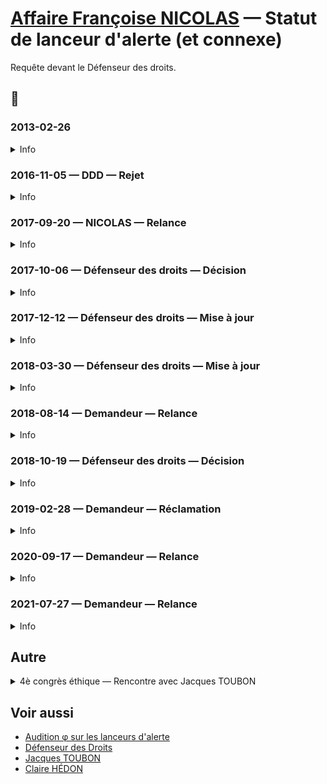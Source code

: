 # [Affaire Françoise NICOLAS](fn.md) — Statut de lanceur d'alerte (et connexe)

Requête devant le Défenseur des droits.

## 📜
### 2013-02-26 
<details>
  <summary>Info</summary>

* piece 🚧
</details>

### 2016-11-05 — DDD — Rejet
<details>
  <summary>Info</summary>

* [piece](../pieces/identifiant/33f3aaf4)
</details>

### 2017-09-20 — NICOLAS — Relance
<details>
  <summary>Info</summary>

* [piece](../pieces/identifiant/7e00f9e)
</details>

### 2017-10-06 — Défenseur des droits — Décision
<details>
  <summary>Info</summary>

* Interlocuteur: Matthieu PHILIPPE
* [piece](../pieces/identifiant/1e441ef6)
</details>

### 2017-12-12 — Défenseur des droits — Mise à jour
<details>
  <summary>Info</summary>

* Interlocuteur: Matthieu PHILIPPE
* [piece](../pieces/identifiant/daa2a08f)
</details>

### 2018-03-30 — Défenseur des droits — Mise à jour
<details>
  <summary>Info</summary>

* [piece](../pieces/identifiant/9542e25d)
</details>

### 2018-08-14 — Demandeur — Relance
<details>
  <summary>Info</summary>

* [piece](../pieces/identifiant/f9f63068)
</details>

### 2018-10-19 — Défenseur des droits — Décision
<details>
  <summary>Info</summary>

* [piece](../pieces/identifiant/9d15d781)
</details>

### 2019-02-28 — Demandeur — Réclamation
<details>
  <summary>Info</summary>

* [piece](../pieces/identifiant/fcb4a39b)
</details>

### 2020-09-17 — Demandeur — Relance
<details>
  <summary>Info</summary>

* [piece](../pieces/identifiant/7e00f9e)
</details>

### 2021-07-27 — Demandeur — Relance 
<details>
  <summary>Info</summary>

* [piece](../pieces/identifiant/5d6695f2)
</details>

## Autre
<details>
  <summary>4è congrès éthique — Rencontre avec Jacques TOUBON </summary>

* Date: 2018-03-30
* [Congrès](../pieces/identifiant/e1b9d831)
* [Minutes](../pieces/identifiant/17dee7ea)
</details>

## Voir aussi
* [Audition φ sur les lanceurs d'alerte](https://github.com/francoise-nicolas/audition-phi)
* [Défenseur des Droits](ddd.md)
* [Jacques TOUBON](whoswho.md#toubon)
* [Claire HÉDON](whoswho.md#hedon)

